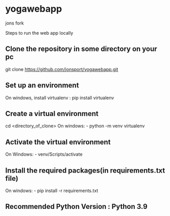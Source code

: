 # yogawebapp
jons fork

Steps to run the web app locally

Clone the repository in some directory on your pc
-------------------------------------------------
git clone https://github.com/jonsport/yogawebapp.git


Set up an environment
-------------------------------------
On windows, install virtualenv : pip install virtualenv


Create a virtual environment
-------------------------------------
cd <directory_of_clone>
On windows: -
python -m venv virtualenv


Activate the virtual environment 
-------------------------------------------
On Windows: -
venv/Scripts/activate


Install the required packages(in requirements.txt file)
---------------------------------------------------------
On windows: -
pip install -r requirements.txt

Recommended Python Version : Python 3.9
---------------------------------------


